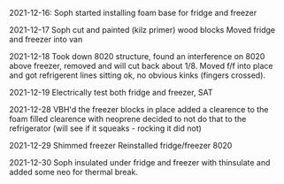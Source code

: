2021-12-16:
Soph started installing foam base for fridge and freezer

2021-12-17
Soph cut and painted (kilz primer) wood blocks
Moved fridge and freezer into van

2021-12-18
Took down 8020 structure, found an interference on 8020 above freezer, removed and will cut back about 1/8.
Moved f/f into place and got refrigerent lines sitting ok, no obvious kinks (fingers crossed).

2021-12-19
Electrically test both fridge and freezer, SAT

2021-12-28
VBH'd the freezer blocks in place
added a clearence to the foam
filled clearence with neoprene
decided to not do that to the refrigerator (will see if it squeaks - rocking it did not)

2021-12-29
Shimmed freezer
Reinstalled fridge/freezer 8020

2021-12-30
Soph insulated under fridge and freezer with thinsulate and added some neo for thermal break.